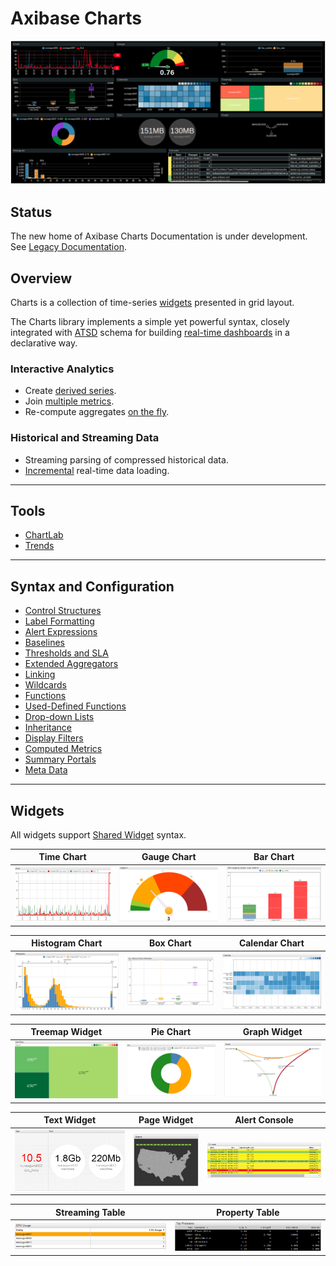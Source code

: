 # Axibase Charts

![](./images/charts-title-photo.png)

## Status

The new home of Axibase Charts Documentation is under development. See [Legacy Documentation](https://axibase.com/products/axibase-time-series-database/visualization/).

## Overview

Charts is a collection of time-series [widgets](./widgets/README.md) presented in grid layout.

The Charts library implements a simple yet powerful syntax, closely integrated with [ATSD](https://axibase.com/docs/atsd/) schema for building [real-time dashboards](https://apps.axibase.com/chartlab/2ef08f32) in a declarative way.

### Interactive Analytics

* Create [derived series](https://apps.axibase.com/chartlab/62e6c18f/3/).
* Join [multiple metrics](https://apps.axibase.com/chartlab/e0e0be77).
* Re-compute aggregates [on the fly](https://apps.axibase.com/chartlab/57b0a961/3/).

### Historical and Streaming Data

* Streaming parsing of compressed historical data.
* [Incremental](https://apps.axibase.com/chartlab/cc79ed62) real-time data loading.

---

## Tools

* [ChartLab](https://axibase.com/use-cases/tutorials/shared/chartlab.html)
* [Trends](https://axibase.com/use-cases/tutorials/shared/trends.html)

---

## Syntax and Configuration

* [Control Structures](./syntax/control-structure.md)
* [Label Formatting](./syntax/label-formatting.md)
* [Alert Expressions](./syntax/alert-expression.md)
* [Baselines](./configuration/baselines.md)
* [Thresholds and SLA](./syntax/thresholds.md)
* [Extended Aggregators](./syntax/extended-aggregators.md)
* [Linking](./syntax/linking.md)
* [Wildcards](./syntax/wildcards.md)
* [Functions](./syntax/functions.md)  
* [Used-Defined Functions](./syntax/udf.md)
* [Drop-down Lists](./configuration/drop-down-lists.md)
* [Inheritance](./configuration/inheritance.md)
* [Display Filters](./configuration/display-filters.md)
* [Computed Metrics](./configuration/computed-metrics.md)
* [Summary Portals](./configuration/summary-portals.md)
* [Meta Data](./configuration/meta-data.md)

---

## Widgets

All widgets support [Shared Widget](./widgets/shared/README.md) syntax.

Time Chart | Gauge Chart | Bar Chart
:--:|:--:|:--:
[![](./images/time-chart.png)](./widgets/time-chart/README.md) | [![](./images/gauge-chart.png)](./widgets/gauge-chart/README.md) | [![](./images/bar-chart.png)](./widgets/bar-chart/README.md)

Histogram Chart | Box Chart | Calendar Chart
:--:|:--:|:--:
[![](./images/histogram.png)](./widgets/histogram/README.md) | [![](./images/box-chart.png)](./widgets/box-chart/README.md) | [![](./images/calendar-chart.png)](./widgets/calendar-chart/README.md)

Treemap Widget | Pie Chart | Graph Widget
:--:|:--:|:--:
[![](./images/treemap-widget.png)](./widgets/treemap/README.md) | [![](./images/pie-chart.png)](./widgets/pie-chart/README.md) | [![](./images/graph.png)](./widget/graph/README.md)

Text Widget | Page Widget | Alert Console
:--:|:--:|:--:
[![](./images/text-widget.png)](./widgets/text-widget/README.md) | ![](./images/page-widget.png) | ![](./images/alert-console.png)

Streaming Table | Property Table
:--:|:--:
![](./images/streaming-table.png) | ![](./images/property-widget.png)